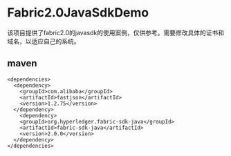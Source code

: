 # Fabric2.0JavaSdkDemo
该项目提供了fabric2.0的javasdk的使用案例，仅供参考。需要修改具体的证书和域名，以适应自己的系统。
## maven
```
<dependencies>
  <dependency>
    <groupId>com.alibaba</groupId>
    <artifactId>fastjson</artifactId>
    <version>1.2.75</version>
  </dependency>
  	<dependency>
    <groupId>org.hyperledger.fabric-sdk-java</groupId>
    <artifactId>fabric-sdk-java</artifactId>
    <version>2.0.0</version>
  </dependency>
</dependencies>
```

